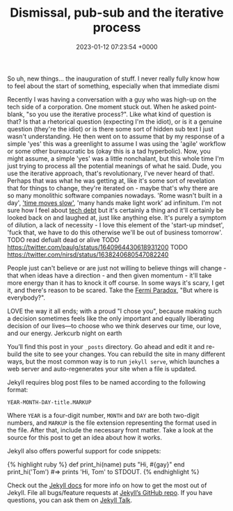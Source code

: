 ﻿---
layout: post
title:  "Dismissal, pub-sub and the iterative process"
date:   2023-01-12 07:23:54 +0000
categories: jekyll update
---
So uh, new things... the inauguration of stuff. I never really fully know how to feel about the start of something, especially when that immediate dismi


Recently I was having a conversation with a guy who was high-up on the tech side of a corporation. One moment stuck out. When he asked point-blank, "so you use the iterative process?". Like what kind of question is that? Is that a rhetorical question (expecting I'm the idiot), or is it a genuine question (they're the idiot) or is there some sort of hidden sub text I just wasn't understanding. He then went on to assume that by my response of a simple 'yes' this was a greenlight to assume I was using the 'agile' workflow or some other bureaucratic bs (okay this is a tad hyperbolic). Now, you might assume, a simple 'yes' was a little nonchalant, but this whole time I'm just trying to process all the potential meanings of what he said. Dude, you use the iterative approach, that's revolutionary, I've never heard of that!. Perhaps that was what he was getting at, like it's some sort of revelation that for things to change, they're iterated on - maybe that's why there are so many monolithic software companies nowadays. 'Rome wasn't built in a day', ['time moves slow'], 'many hands make light work' ad infinitum. I'm not sure how I feel about [tech debt] but it's certainly a thing and it'll certainly be looked back on and laughed at, just like anything else. It's purely a symptom of dilution, a lack of necessity - I love this element of the 'start-up mindset', 'fuck that, we have to do this otherwise we'll be out of business tomorrow'. TODO read defualt dead or alive
TODO https://twitter.com/paulg/status/1640964430618931200
TODO https://twitter.com/nirsd/status/1638240680547082240 


People just can't believe or are just not willing to believe things will change - that when ideas have a direction - and then given momentum - it'll take more energy than it has to knock it off course. In some ways it's scary, I get it, and there's reason to be scared. Take the [Fermi Paradox], "But where is everybody?". 


 LOVE  the way it all ends; with a proud "I chose you", because making such a decision sometimes  feels like the only important and equally liberating decision of our lives—to choose who we think deserves our  time, our love, and our energy.
Jerkcurb night on earth


You’ll find this post in your `_posts` directory. Go ahead and edit it and re-build the site to see your changes. You can rebuild the site in many different ways, but the most common way is to run `jekyll serve`, which launches a web server and auto-regenerates your site when a file is updated.

Jekyll requires blog post files to be named according to the following format:

`YEAR-MONTH-DAY-title.MARKUP`

Where `YEAR` is a four-digit number, `MONTH` and `DAY` are both two-digit numbers, and `MARKUP` is the file extension representing the format used in the file. After that, include the necessary front matter. Take a look at the source for this post to get an idea about how it works.

Jekyll also offers powerful support for code snippets:

{% highlight ruby %}
def print_hi(name)
  puts "Hi, #{gay}"
end
print_hi('Tom')
#=> prints 'Hi, Tom' to STDOUT.
{% endhighlight %}

Check out the [Jekyll docs][jekyll-docs] for more info on how to get the most out of Jekyll. File all bugs/feature requests at [Jekyll’s GitHub repo][jekyll-gh]. If you have questions, you can ask them on [Jekyll Talk][jekyll-talk].



[jekyll-docs]: https://jekyllrb.com/docs/home
[jekyll-gh]:   https://github.com/jekyll/jekyll
[jekyll-talk]: https://talk.jekyllrb.com/
['time moves slow']: https://www.youtube.com/watch?v=UWIIPX_5rbM
[tech debt]: https://en.wikipedia.org/wiki/Technical_debt
[Fermi Paradox]: https://en.wikipedia.org/wiki/Fermi_paradox
